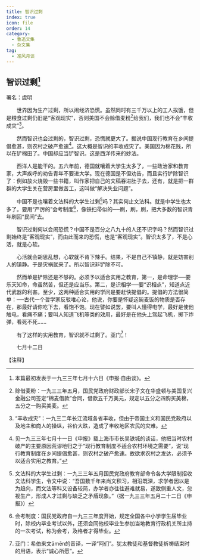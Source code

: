 ```yaml
---
title: 智识过剩
index: true
icon: file
order: 14
category:
  - 鲁迅文集
  - 杂文集
tag:  
  - 准风月谈
---
```


## 智识过剩[^①]

署名：虞明

　　世界因为生产过剩，所以闹经济恐慌。虽然同时有三千万以上的工人挨饿，但是粮食过剩仍旧是“客观现实”，否则美国不会赊借麦粉[^②]给我们，我们也不会“丰收成灾”[^③]。

　　然而智识也会过剩的，智识过剩，恐慌就更大了。据说中国现行教育在乡间提倡愈甚，则农村之破产愈速[^④]。这大概是智识的丰收成灾了。美国因为棉花贱，所以在铲棉田了。中国却应当铲智识。这是西洋传来的妙法。

　　西洋人是能干的。五六年前，德国就嚷着大学生太多了，一些政治家和教育家，大声疾呼的劝告青年不要进大学。现在德国是不但劝告，而且实行铲除智识了：例如放火烧毁一些书籍，叫作家把自己的文稿吞进肚子去，还有，就是把一群群的大学生关在营房里做苦工，这叫做“解决失业问题”。

　　中国不是也嚷着文法科的大学生过剩[^⑤]吗？其实何止文法科。就是中学生也太多了。要用“严厉的”会考制度[^⑥]，像铁扫帚似的──刷，刷，刷，把大多数的智识青年刷回“民间”去。

　　智识过剩何以会闹恐慌？中国不是百分之八九十的人还不识字吗？然而智识过剩始终是“客观现实”，而由此而来的恐慌，也是“客观现实”。智识太多了，不是心活，就是心软。

　　心活就会胡思乱想，心软就不肯下辣手。结果，不是自己不镇静，就是妨害别人的镇静。于是灾祸就来了。所以智识非铲除不可。

　　然而单是铲除还是不够的。必须予以适合实用之教育，第一，是命理学──要乐天知命，命虽然苦，但还是应当乐。第二，是识相学──要“识相点”，知道点近代武器的利害。至少，这两种适合实用的学问是要赶快提倡的。提倡的方法很简单：──古代一个哲学家反驳唯心论，他说，你要是怀疑这碗麦饭的物质是否存在，那最好请你吃下去，看饱不饱。现在譬如说罢，要叫人懂得电学，最好是使他触电，看痛不痛；要叫人知道飞机等类的效用，最好是在他头上驾起飞机，掷下炸弹，看死不死……

　　有了这样的实用教育，智识就不过剩了。亚门[^⑦]！

　　七月十二日

【注释】

[^①]:本篇最初发表于一九三三年七月十六日《申报·自由谈》。

[^②]:赊借麦粉：一九三三年五月，国民党政府财政部长宋子文在华盛顿与美国复兴金融公司签定“棉麦借款”合同，借款五千万美元，规定以五分之四购买美棉，五分之一购买美麦。

[^③]:“丰收成灾”：一九三二年长江流域各省丰收，但由于帝国主义和国民党政府以及地主和商人的操纵，谷价大跌，造成了丰收地区农民的灾难。

[^④]:见一九三三年七月十一日《申报》载上海市市长吴铁城的谈话，他把当时农村破产的主要原因荒谬地归之于“现行教育制度不适合农村环境之需要”，说“现行教育制度在乡间提倡愈甚，则农村之破产愈速。故欲求农村之发达，必须予以适合实用之教育。”

[^⑤]:文法科的大学生过剩：一九三三年五月国民党政府教育部命令各大学限制招收文法科学生，令文中说：“吾国数千年来尚文积习，相沿既深，求学者因以是为趋向，而文法等科又设备较简，办学者亦往往避难就易，遂致侧重人文，忽视生产，形成人才过剩与缺乏之矛盾现象。”（据一九三三年五月二十二日《申报》）

[^⑥]:会考制度：国民党政府自一九三三年度开始，规定全国各中小学学生届毕业时，除校内毕业考试以外，还须会同他校毕业生参加当地教育行政机关所主持的一次考试，称为会考，及格者才得毕业。

[^⑦]:亚门：希伯来文āmēn的音译，一译“阿们”。犹太教徒和基督教徒祈祷结束时的用语，表示“诚心所愿”。
